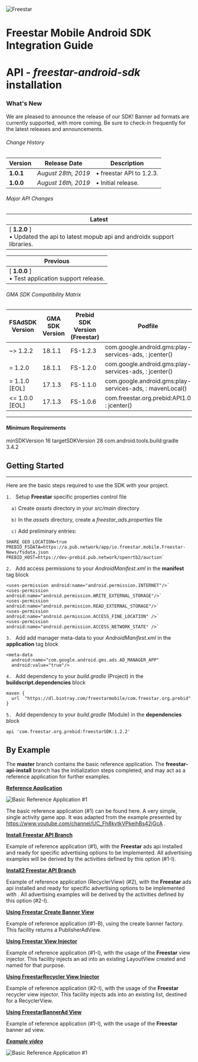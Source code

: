 ![Freestar](https://github.com/freestarcapital/Freestar-Mobile-Android-SDK/raw/master/images/freestar.jpg)
# Freestar Mobile Android SDK Integration Guide
# API - _freestar-android-sdk_ installation

### What's New
We are pleased to announce the release of our SDK! Banner ad formats are currently supported, with more coming.  Be sure to check-in frequently for the latest releases and announcements.

###### Change History
| Version | Release Date | Description |
| ---- | ------- | ----------- |
| __1.0.1__ | _August 28th, 2019_ |  • freestar API to 1.2.3. |
| __1.0.0__ | _August 16th, 2019_ |  • Initial release. |

###### Major API Changes
| Latest |
| ---- |
| [ __1.2.0__ ] <br>• Updated the api to latest mopub api and androidx support libraries.<br>|

| Previous |
| ---- |
| [ __1.0.0__ ]<br>• Test application support release. |

###### GMA SDK Compatibility Matrix

| FSAdSDK Version | GMA SDK Version | Prebid SDK Version<br>(Freestar) | Podfile |
| ---- | ----- | ----- | ------------ |
| ~> 1.2.2 | 18.1.1 | FS-1.2.3 | com.google.android.gms:play-services-ads, : jcenter() |
| = 1.2.0 | 18.1.1 | FS-1.2.0 | com.google.android.gms:play-services-ads, : jcenter() |
| = 1.1.0 [EOL]| 17.1.3 | FS-1.1.0 | com.google.android.gms:play-services-ads, : mavenLocal() |
| <= 1.0.0 [EOL]| 17.1.3 | FS-1.0.6 | com.freestar.org.prebid:API1.0 : jcenter() |

---
#### Minimum Requirements
minSDKVersion 16
targetSDKVersion 28
com.android.tools.build:gradle 3.4.2

## Getting Started
---

Here are the basic steps required to use the SDK with your project.

`1. ` Setup **Freestar** specific properties control file

`  a)` Create _assets_ directory in your _src/main_ directory

`  b)` In the _assets_ directory, create a _freestar_ads.properties_ file

`  c)` Add preliminary entries:

```
SHARE_GEO_LOCATION=true
PREBID_FSDATA=https://a.pub.network/app/io.freestar.mobile.Freestar-News/fsdata.json
PREBID_HOST=https://dev-prebid.pub.network/openrtb2/auction`
```

`2. ` Add access permissions to your _AndroidManifest.xml_ in the **manifest** tag block

```
<uses-permission android:name="android.permission.INTERNET"/>`
<uses-permission android:name="android.permission.WRITE_EXTERNAL_STORAGE"/>`
<uses-permission android:name="android.permission.READ_EXTERNAL_STORAGE"/>`
<uses-permission android:name="android.permission.ACCESS_FINE_LOCATION" />`
<uses-permission android:name="android.permission.ACCESS_NETWORK_STATE" />`
```

`3. ` Add add manager meta-data to your _AndroidManifest.xml_ in the **application** tag block

```
<meta-data
  android:name="com.google.android.gms.ads.AD_MANAGER_APP"
  android:value="true"/>
  ```

`4. ` Add dependency to your _build.gradle_ (Project) in the **buildscript.dependencies** block

```
maven {
  url  "https://dl.bintray.com/freestarmobile/com.freestar.org.prebid"
}
```

`5. ` Add dependency to your _build.gradle_ (Module) in the **dependencies** block

```
api 'com.freestar.org.prebid:freestarSDK:1.2.2'
```

## By Example

The **master** branch contains the basic reference application.  The **freestar-api-install** branch has the initialization steps completed, and may act as a reference application for further examples.

[**Reference Application**](https://freestarcapital/Freestar-Mobile-Android-SDK/new/master)

![**Basic Reference Application #1**](https://github.com/freestarcapital/Freestar-Mobile-Android-SDK/raw/master/images/app-FSA-1-0.png)

The basic reference application (#1) can be found here.  A very simple, single activity game app.  It was adapted from the example presented by https://www.youtube.com/channel/UC_Fh8kvtkVPkeihBs42jGcA .

[**Install Freestar API Branch**](https://freestarcapital/Freestar-Mobile-Android-SDK/new/freestar-api-install)

Example of reference application (#1), with the **Freestar** ads api installed and ready for specific advertising options to be implemented.  All advertising examples will be derived by the activities defined by this option (#1-I).

[**Install2 Freestar API Branch**](https://freestarcapital/Freestar-Mobile-Android-SDK/new/freestar-api-install2)

Example of reference application (RecyclerView) (#2), with the **Freestar** ads api installed and ready for specific advertising options to be implemented with .  All advertising examples will be derived by the activities defined by this option (#2-I).

[**Using Freestar Create Banner View**](https://freestarcapital/Freestar-Mobile-Android-SDK/new/create-banner)

Example of reference application (#1-B), using the create banner factory.  This facility returns a PublisherAdView.

[**Using Freestar View Injector**](https://freestarcapital/Freestar-Mobile-Android-SDK/new/freestar-view-injector)

Example of reference application (#1-I), with the usage of the **Freestar** view injector.  This facility injects an ad into an existing LayoutView created and named for that purpose.

[**Using FreestarRecycler View Injector**](https://freestarcapital/Freestar-Mobile-Android-SDK/new/freestar-recycler-view-injector)

Example of reference application (#2-I), with the usage of the **Freestar** recycler view injector.  This facility injects ads into an existing list, destined for a RecyclerView.

[**Using FreestarBannerAd View**](https://freestarcapital/Freestar-Mobile-Android-SDK/new/freestar-banner-ad)

Example of reference application (#1-I), with the usage of the **Freestar** banner ad view.

[_**Example video**_](https://youtu.be/-k5FHg4YXy4)

![**Basic Reference Application #1**](https://github.com/freestarcapital/Freestar-Mobile-Android-SDK/raw/master/images/app-FSA-1-1.png)
